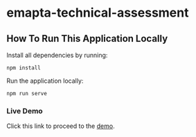 # emapta-technical-assessment

## How To Run This Application Locally
Install all dependencies by running: 
```
npm install
```

Run the application locally:
```
npm run serve
```

### Live Demo 
Click this link to proceed to the [demo](https://emapta-technical-assessment.web.app/).





